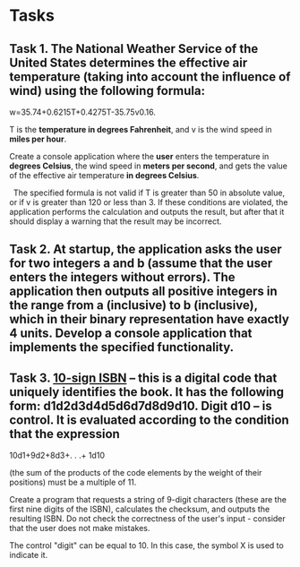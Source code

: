 ﻿# Tasks 
## Task 1. The National Weather Service of the United States determines the effective air temperature (taking into account the influence of wind) using the following formula:

w=35.74+0.6215T+0.4275T-35.75v0.16.

T is the **temperature in degrees Fahrenheit**, and v is the wind speed in **miles per hour**.

Create a console application where the **user** enters the temperature in **degrees Celsius**, the wind speed in **meters per second**, and gets the value of the effective air temperature **in degrees Celsius**.

` `The specified formula is not valid if T is greater than 50 in absolute value, or if v is greater than 120 or less than 3. If these conditions are violated, the application performs the calculation and outputs the result, but after that it should display a warning that the result may be incorrect.

## Task 2. At startup, the application asks the user for two integers a and b (assume that the user enters the integers without errors). The application then outputs all positive integers in the range from a (inclusive) to b (inclusive), which in their binary representation have exactly 4 units. Develop a console application that implements the specified functionality.

## Task 3. [**10-sign ISBN**](https://ru.wikipedia.org/wiki/%D0%9C%D0%B5%D0%B6%D0%B4%D1%83%D0%BD%D0%B0%D1%80%D0%BE%D0%B4%D0%BD%D1%8B%D0%B9_%D1%81%D1%82%D0%B0%D0%BD%D0%B4%D0%B0%D1%80%D1%82%D0%BD%D1%8B%D0%B9_%D0%BD%D0%BE%D0%BC%D0%B5%D1%80_%D0%BA%D0%BD%D0%B8%D0%B3%D0%B8) – this is a digital code that uniquely identifies the book. It has the following form: d1d2d3d4d5d6d7d8d9d10. Digit d10 – is control. It is evaluated according to the condition that the expression

10d1+9d2+8d3+. . .+ 1d10

(the sum of the products of the code elements by the weight of their positions) must be a multiple of 11.

Create a program that requests a string of 9-digit characters (these are the first nine digits of the ISBN), calculates the checksum, and outputs the resulting ISBN. Do not check the correctness of the user's input - consider that the user does not make mistakes.

The control "digit" can be equal to 10. In this case, the symbol X is used to indicate it.



